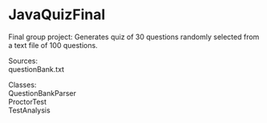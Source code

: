 # JavaQuizFinal
Final group project: Generates quiz of 30 questions randomly selected from a text file of 100 questions.

Sources:  
   questionBank.txt

Classes:  
   QuestionBankParser   
   ProctorTest         
   TestAnalysis       
